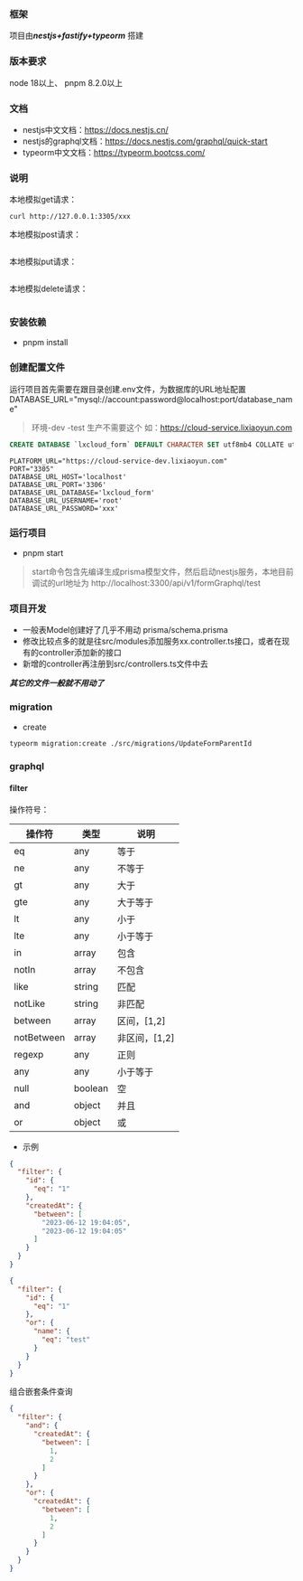### 框架
项目由***nestjs+fastify+typeorm*** 搭建

### 版本要求
node 18以上、 pnpm 8.2.0以上

### 文档
- nestjs中文文档：https://docs.nestjs.cn/
- nestjs的graphql文档：https://docs.nestjs.com/graphql/quick-start
- typeorm中文文档：https://typeorm.bootcss.com/

### 说明
本地模拟get请求：
```shell
curl http://127.0.0.1:3305/xxx
```
本地模拟post请求：
```shell
```
本地模拟put请求：
```shell
```
本地模拟delete请求：
```shell
```


### 安装依赖
* pnpm install

### 创建配置文件

运行项目首先需要在跟目录创建.env文件，为数据库的URL地址配置 DATABASE_URL="mysql://account:password@localhost:port/database_name"

> 环境-dev -test 生产不需要这个 如：https://cloud-service.lixiaoyun.com
``` sql
CREATE DATABASE `lxcloud_form` DEFAULT CHARACTER SET utf8mb4 COLLATE utf8mb4_0900_ai_ci;
```
```shell
PLATFORM_URL="https://cloud-service-dev.lixiaoyun.com"
PORT="3305"
DATABASE_URL_HOST='localhost'
DATABASE_URL_PORT='3306'
DATABASE_URL_DATABASE='lxcloud_form'
DATABASE_URL_USERNAME='root'
DATABASE_URL_PASSWORD='xxx'
```

### 运行项目

* pnpm start

> start命令包含先编译生成prisma模型文件，然后启动nestjs服务，本地目前调试的url地址为 http://localhost:3300/api/v1/formGraphql/test

### 项目开发

* 一般表Model创建好了几乎不用动 prisma/schema.prisma
* 修改比较点多的就是往src/modules添加服务xx.controller.ts接口，或者在现有的controller添加新的接口
* 新增的controller再注册到src/controllers.ts文件中去

***其它的文件一般就不用动了***

### migration

- create

```bash
typeorm migration:create ./src/migrations/UpdateFormParentId
```

### graphql

#### filter

操作符号：

| 操作符        | 类型      | 说明        |
|------------|---------|-----------|
| eq         | any     | 等于        |
| ne         | any     | 不等于       |
| gt         | any     | 大于        |
| gte        | any     | 大于等于      |
| lt         | any     | 小于        |
| lte        | any     | 小于等于      |
| in         | array   | 包含        |
| notIn      | array   | 不包含       |
| like       | string  | 匹配        |
| notLike    | string  | 非匹配       |
| between    | array   | 区间，[1,2]  |
| notBetween | array   | 非区间，[1,2] |
| regexp     | any     | 正则        |
| any        | any     | 小于等于      |
| null       | boolean | 空         |
| and        | object  | 并且        |
| or         | object  | 或         |

- 示例

```json
{
  "filter": {
    "id": {
      "eq": "1"
    },
    "createdAt": {
      "between": [
        "2023-06-12 19:04:05",
        "2023-06-12 19:04:05"
      ]
    }
  }
}
```

```json
{
  "filter": {
    "id": {
      "eq": "1"
    },
    "or": {
      "name": {
        "eq": "test"
      }
    }
  }
}
```

组合嵌套条件查询

```json
{
  "filter": {
    "and": {
      "createdAt": {
        "between": [
          1,
          2
        ]
      }
    },
    "or": {
      "createdAt": {
        "between": [
          1,
          2
        ]
      }
    }
  }
}
```

